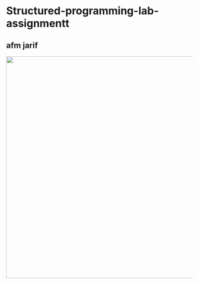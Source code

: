 # Structured-programming-lab-assignmentt
## afm jarif
<p align="center">
 
   <img height="600" src="https://w0.peakpx.com/wallpaper/38/809/HD-wallpaper-technology-programming-c-programming-language-c-java-programming-language-python-programming-language.jpg"/>
</p>
